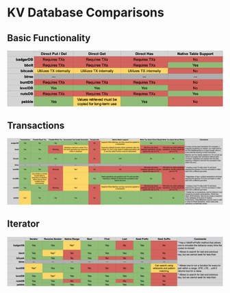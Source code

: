 # KV Database Comparisons

## Basic Functionality

![Basic Comparison](resources/basic_comparison.png)

## Transactions

![TX Comparison](resources/tx_comparison.png)

## Iterator

![Iter Comparison](resources/iter_comparison.png)